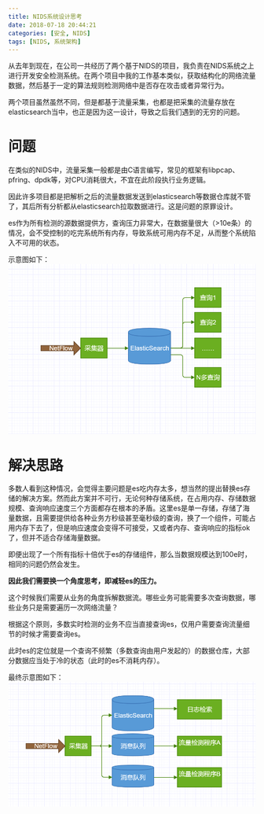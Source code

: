 ```yaml
---
title: NIDS系统设计思考
date: 2018-07-18 20:44:21
categories: [安全, NIDS]
tags: [NIDS, 系统架构]
---
```


从去年到现在，在公司一共经历了两个基于NIDS的项目，我负责在NIDS系统之上进行开发安全检测系统。在两个项目中我的工作基本类似，获取结构化的网络流量数据，然后基于一定的算法规则检测网络中是否存在攻击或者异常行为。

两个项目虽然虽然不同，但是都基于流量采集，也都是把采集的流量存放在elasticsearch当中，也正是因为这一设计，导致之后我们遇到的无穷的问题。<!-- more -->


# 问题

在类似的NIDS中，流量采集一般都是由C语言编写，常见的框架有libpcap、pfring、dpdk等，对CPU消耗很大，不宜在此阶段执行业务逻辑。

因此许多项目都是把解析之后的流量数据发送到elasticsearch等数据仓库就不管了，其后所有分析都从elasticsearch拉取数据进行。这是问题的原罪设计。

es作为所有检测的源数据提供方，查询压力非常大，在数据量很大（>10e条）的情况，会不受控制的吃完系统所有内存，导致系统可用内存不足，从而整个系统陷入不可用的状态。

示意图如下：
![](/images/1531920558458.png)

# 解决思路

多数人看到这种情况，会觉得主要问题是es吃内存太多，想当然的提出替换es存储的解决方案。然而此方案并不可行，无论何种存储系统，在占用内存、存储数据规模、查询响应速度三个方面都存在根本的矛盾。这里es是单一存储，存储了海量数据，且需要提供给各种业务方秒级甚至毫秒级的查询，换了一个组件，可能占用内存下去了，但是响应速度会变得不可接受，又或者内存、查询响应的指标ok了，但并不适合存储海量数据。

即便出现了一个所有指标十倍优于es的存储组件，那么当数据规模达到100e时，相同的问题仍然会发生。

**因此我们需要换一个角度思考，即减轻es的压力。**

这个时候我们需要从业务的角度拆解数据流。哪些业务可能需要多次查询数据，哪些业务只是需要遍历一次网络流量？

根据这个原则，多数实时检测的业务不应当直接查询es，仅用户需要查询流量细节的时候才需要查询es。

此时es的定位就是一个查询不频繁（多数查询由用户发起的）的数据仓库，大部分数据应当处于冷的状态（此时的es不消耗内存）。

最终示意图如下：
![](/images/1531921106814.png)

